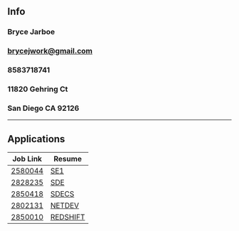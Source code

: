 ## Info
### Bryce Jarboe
### brycejwork@gmail.com
### 8583718741
### 11820 Gehring Ct
### San Diego CA 92126
---
## Applications
| Job Link | Resume |
| ----------- | ----------- |
| [2580044](https://www.amazon.jobs/en/jobs/2850044/software-development-engineer-i-2025) | [SE1](aws_se1_resume.pdf) |
| [2828235](https://www.amazon.jobs/en/jobs/2828235/software-development-engineer-2025-us) | [SDE](aws_sde_resume.pdf) |
| [2850418](https://www.amazon.jobs/en/jobs/2850418/software-dev-engineer-computer-science) | [SDECS](aws_sdecs_resume.pdf) |
| [2802131](https://www.amazon.jobs/en/jobs/2802131/software-dev-engineer-software-and-networking-developer-sdn) | [NETDEV](aws_netdev_resume.pdf) |
| [2850010](https://www.amazon.jobs/en/jobs/2850010/software-development-engineer-i-2025-redshift) | [REDSHIFT](aws_redshift_resume.pdf) |

